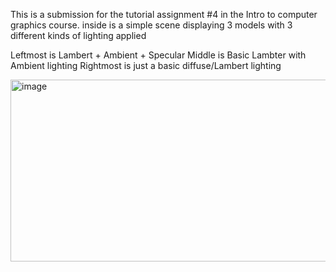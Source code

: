 This is a submission for the tutorial assignment #4 in the Intro to computer graphics course. inside is a simple scene displaying 3 models with 3 different kinds of lighting applied

Leftmost  is Lambert + Ambient + Specular
Middle is Basic Lambter with Ambient lighting 
Rightmost  is just a basic diffuse/Lambert lighting 

<img width="624" height="291" alt="image" src="https://github.com/user-attachments/assets/0f95cbc8-166f-4546-b59f-d5bf5b0feeb7" />
